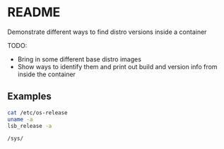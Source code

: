 # README
Demonstrate different ways to find distro versions inside a container

TODO:
* Bring in some different base distro images 
* Show ways to identify them and print out build and version info from inside the container

## Examples

```sh
cat /etc/os-release
uname -a
lsb_release -a 

/sys/
```